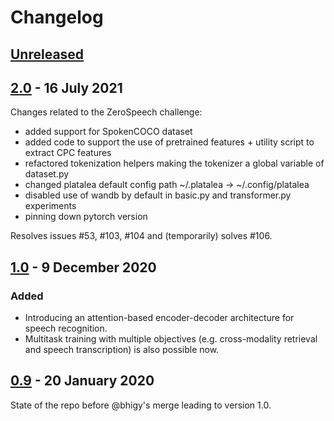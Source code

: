# Changelog
<!--
All notable changes to this project will be documented in this file.

The format is based on [Keep a Changelog](https://keepachangelog.com/en/1.0.0/),
and this project adheres to [Semantic Versioning](https://semver.org/spec/v2.0.0.html).
-->

## [Unreleased]
<!-- track upcoming changes here; move to new versioned section at release time -->

## [2.0] - 16 July 2021

Changes related to the ZeroSpeech challenge:
 - added support for SpokenCOCO dataset
 - added code to support the use of pretrained features + utility script to extract CPC features
 - refactored tokenization helpers making the tokenizer a global variable of dataset.py
 - changed platalea default config path ~/.platalea -> ~/.config/platalea
 - disabled use of wandb by default in basic.py and transformer.py experiments
 - pinning down pytorch version

Resolves issues #53, #103, #104 and (temporarily) solves #106.

## [1.0] - 9 December 2020

### Added
- Introducing an attention-based encoder-decoder architecture for speech recognition.
- Multitask training with multiple objectives (e.g. cross-modality retrieval and speech transcription) is also possible now.

<!--
### Removed

### Changed
-->

## [0.9] - 20 January 2020

State of the repo before @bhigy's merge leading to version 1.0.

[Unreleased]: https://github.com/spokenlanguage/platalea/compare/v1.0...HEAD
[2.0]: https://github.com/spokenlanguage/platalea/releases/tag/v2.0
[1.0]: https://github.com/spokenlanguage/platalea/releases/tag/v1.0
[0.9]: https://github.com/gchrupala/platalea/releases/tag/v0.9
